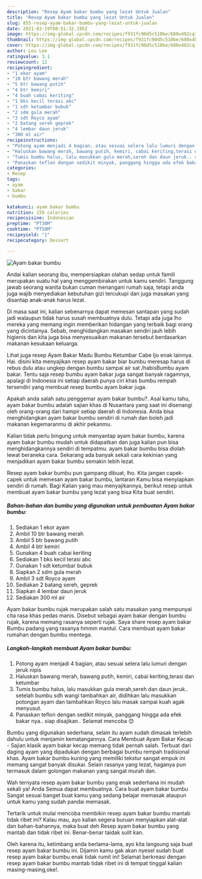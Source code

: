 ```yaml
---
description: "Resep Ayam bakar bumbu yang lezat Untuk Jualan"
title: "Resep Ayam bakar bumbu yang lezat Untuk Jualan"
slug: 855-resep-ayam-bakar-bumbu-yang-lezat-untuk-jualan
date: 2021-03-19T08:51:32.195Z
image: https://img-global.cpcdn.com/recipes/f931fc90d5c510be/680x482cq70/ayam-bakar-bumbu-foto-resep-utama.jpg
thumbnail: https://img-global.cpcdn.com/recipes/f931fc90d5c510be/680x482cq70/ayam-bakar-bumbu-foto-resep-utama.jpg
cover: https://img-global.cpcdn.com/recipes/f931fc90d5c510be/680x482cq70/ayam-bakar-bumbu-foto-resep-utama.jpg
author: Lou Lee
ratingvalue: 3.1
reviewcount: 12
recipeingredient:
- "1 ekor ayam"
- "10 btr bawang merah"
- "5 btr bawang putih"
- "4 btr kemiri"
- "4 buah cabai keriting"
- "1 bks kecil terasi abc"
- "1 sdt ketumbar bubuk"
- "2 sdm gula merah"
- "3 sdt Royco ayam"
- "2 batang sereh geprek"
- "4 lembar daun jeruk"
- "300 ml air"
recipeinstructions:
- "Potong ayam menjadi 4 bagian, atau sesuai selera lalu lumuri dengan jeruk nipis"
- "Haluskan bawang merah, bawang putih, kemiri, cabai keriting,terasi dan ketumbar"
- "Tumis bumbu halus, lalu masukkan gula merah,sereh dan daun jeruk.. setelah bumbu sdh wangi tambahkan air, didihkan lalu masukkan potongan ayam dan tambahkan Royco lalu masak sampai kuah agak menyusut."
- "Panaskan teflon dengan sedikit minyak, panggang hingga ada efek bakar nya.. siap disajikan.. Selamat mencoba 😊"
categories:
- Resep
tags:
- ayam
- bakar
- bumbu

katakunci: ayam bakar bumbu 
nutrition: 159 calories
recipecuisine: Indonesian
preptime: "PT30M"
cooktime: "PT50M"
recipeyield: "1"
recipecategory: Dessert

---
```



![Ayam bakar bumbu](https://img-global.cpcdn.com/recipes/f931fc90d5c510be/680x482cq70/ayam-bakar-bumbu-foto-resep-utama.jpg)

Andai kalian seorang ibu, mempersiapkan olahan sedap untuk famili merupakan suatu hal yang menggembirakan untuk kamu sendiri. Tanggung jawab seorang  wanita bukan cuman menangani rumah saja, tetapi anda juga wajib menyediakan kebutuhan gizi tercukupi dan juga masakan yang disantap anak-anak harus lezat.

Di masa  saat ini, kalian sebenarnya dapat memesan santapan yang sudah jadi walaupun tidak harus susah membuatnya dulu. Tetapi ada juga lho mereka yang memang ingin memberikan hidangan yang terbaik bagi orang yang dicintainya. Sebab, menghidangkan masakan sendiri jauh lebih higienis dan kita juga bisa menyesuaikan makanan tersebut berdasarkan makanan kesukaan keluarga. 

Lihat juga resep Ayam Bakar Madu Bumbu Ketumbar Cabe Ijo enak lainnya. Hai. disini kita menyajikan resep ayam bakar biar bumbu meresap harus di rebus dulu atau ungkep dengan bumbu sampai air sat /habisBumbu ayam bakar. Tentu saja resep bumbu ayam bakar juga sangat banyak ragamnya, apalagi di Indonesia ini setiap daerah punya ciri khas bumbu rempah tersendiri yang membuat resep bumbu ayam bakar juga.

Apakah anda salah satu penggemar ayam bakar bumbu?. Asal kamu tahu, ayam bakar bumbu adalah sajian khas di Nusantara yang saat ini disenangi oleh orang-orang dari hampir setiap daerah di Indonesia. Anda bisa menghidangkan ayam bakar bumbu sendiri di rumah dan boleh jadi makanan kegemaranmu di akhir pekanmu.

Kalian tidak perlu bingung untuk menyantap ayam bakar bumbu, karena ayam bakar bumbu mudah untuk didapatkan dan juga kalian pun bisa menghidangkannya sendiri di tempatmu. ayam bakar bumbu bisa diolah lewat beraneka cara. Sekarang ada banyak sekali cara kekinian yang menjadikan ayam bakar bumbu semakin lebih lezat.

Resep ayam bakar bumbu pun gampang dibuat, lho. Kita jangan capek-capek untuk memesan ayam bakar bumbu, lantaran Kamu bisa menyiapkan sendiri di rumah. Bagi Kalian yang mau menyajikannya, berikut resep untuk membuat ayam bakar bumbu yang lezat yang bisa Kita buat sendiri.

<!--inarticleads1-->

##### Bahan-bahan dan bumbu yang digunakan untuk pembuatan Ayam bakar bumbu:

1. Sediakan 1 ekor ayam
1. Ambil 10 btr bawang merah
1. Ambil 5 btr bawang putih
1. Ambil 4 btr kemiri
1. Gunakan 4 buah cabai keriting
1. Sediakan 1 bks kecil terasi abc
1. Gunakan 1 sdt ketumbar bubuk
1. Siapkan 2 sdm gula merah
1. Ambil 3 sdt Royco ayam
1. Sediakan 2 batang sereh, geprek
1. Siapkan 4 lembar daun jeruk
1. Sediakan 300 ml air


Ayam bakar bumbu rujak merupakan salah satu masakan yang mempunyai cita rasa khas pedas manis. Disebut sebagai ayam bakar dengan bumbu rujak, karena memang rasanya seperti rujak. Saya share resep ayam bakar Bumbu padang yang rasanya hmmm mantul. Cara membuat ayam bakar rumahan dengan bumbu mentega. 

<!--inarticleads2-->

##### Langkah-langkah membuat Ayam bakar bumbu:

1. Potong ayam menjadi 4 bagian, atau sesuai selera lalu lumuri dengan jeruk nipis
1. Haluskan bawang merah, bawang putih, kemiri, cabai keriting,terasi dan ketumbar
1. Tumis bumbu halus, lalu masukkan gula merah,sereh dan daun jeruk.. setelah bumbu sdh wangi tambahkan air, didihkan lalu masukkan potongan ayam dan tambahkan Royco lalu masak sampai kuah agak menyusut.
1. Panaskan teflon dengan sedikit minyak, panggang hingga ada efek bakar nya.. siap disajikan.. Selamat mencoba 😊


Bumbu yang digunakan sederhana, selain itu ayam sudah dimasak terlebih dahulu untuk menjamin kematangannya. Cara Membuat Ayam Bakar Kecap - Sajian klasik ayam bakar kecap memang tidak pernah salah. Terbuat dari daging ayam yang dipadukan dengan berbagai bumbu rempah tradisional khas. Ayam bakar bumbu kuning yang memiliki tekstur sangat empuk ini memang sangat banyak disukai. Selain rasanya yang lezat, haganya pun termasuk dalam golongan makanan yang sangat murah dan. 

Wah ternyata resep ayam bakar bumbu yang enak sederhana ini mudah sekali ya! Anda Semua dapat membuatnya. Cara buat ayam bakar bumbu Sangat sesuai banget buat kamu yang sedang belajar memasak ataupun untuk kamu yang sudah pandai memasak.

Tertarik untuk mulai mencoba membikin resep ayam bakar bumbu mantab tidak ribet ini? Kalau mau, ayo kalian segera buruan menyiapkan alat-alat dan bahan-bahannya, maka buat deh Resep ayam bakar bumbu yang mantab dan tidak ribet ini. Benar-benar taidak sulit kan. 

Oleh karena itu, ketimbang anda berlama-lama, ayo kita langsung saja buat resep ayam bakar bumbu ini. Dijamin kamu gak akan nyesel sudah buat resep ayam bakar bumbu enak tidak rumit ini! Selamat berkreasi dengan resep ayam bakar bumbu mantab tidak ribet ini di tempat tinggal kalian masing-masing,oke!.

